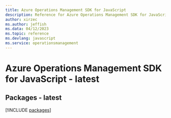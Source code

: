 ```yaml
---
title: Azure Operations Management SDK for JavaScript
description: Reference for Azure Operations Management SDK for JavaScript
author: xirzec
ms.author: jeffish
ms.data: 04/12/2023
ms.topic: reference
ms.devlang: javascript
ms.service: operationsmanagement
---
```

# Azure Operations Management SDK for JavaScript - latest
## Packages - latest
[!INCLUDE [packages](operations-management-index.md)]